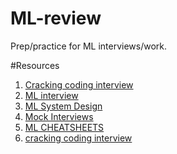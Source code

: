 # ML-review
Prep/practice for ML interviews/work.

#Resources

1. [Cracking coding interview](https://www.educative.io/courses/grokking-the-coding-interview)
2. [ML interview](https://www.educative.io/courses/grokking-the-machine-learning-interview)
3. [ML System Design](https://www.educative.io/courses/machine-learning-system-design)
4. [Mock Interviews](https://www.pramp.com/#/)
5. [ML CHEATSHEETS](https://stanford.edu/~shervine/teaching/cs-229/)
6. [cracking coding interview](https://books.google.ie/books?id=nlgWywAACAAJ&dq=Cracking+the+Coding+Interview&hl=en&sa=X&ei=hUTtUfXVCoSg4gS5v4C4BQ)

